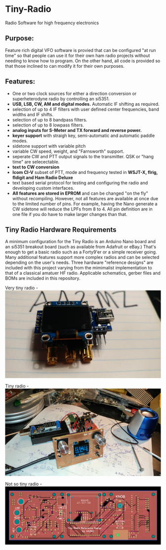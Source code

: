 # Tiny-Radio
Radio Software for high frequency electronics

## Purpose:
Feature rich digital VFO software is provied that can be configured "at run time"
so that people can use it for their own ham radio projects without needing to know how to program.
On the other hand, all code is provided so that those inclined to can modify it for their own purposes.

## Features:
- One or two clock sources for either a direction conversion or superheterodyne radio by controlling an si5351.
- **USB, LSB, CW, AM and digital modes.** Automatic IF shifting as required.
- selection of up to 4 IF filters with user defined center frequencies, band widths and IF shifts.
- selection of up to 8 bandpass filters.
- selection of up to 8 lowpass filters.
- **analog inputs for S-Meter and TX forward and reverse power.**
- **keyer support** with straigh key, semi-automatic and automatic paddle modes. 
- sidetone support with variable pitch
- variable CW speed, weight, and "Farnsworth" support.
- seperate CW and PTT output signals to the transmitter. QSK or "hang time" are selecectable.
- **text to CW conversion** 
- **Icom CI-V** subset of PTT, mode and frequency tested in **WSJT-X, flrig, fldigit and Ham Radio Deluxe**
- text based serial protocol for testing and configuring the radio and developing custom interfaces.
- **All features are stored in EPROM** and can be changed "on the fly" without recompiling.
However, not all features are available at once due to the limited number of pins. 
For example, having the Nano generate a CW sidetone will reduce the LPFs from 8 to 4.
All pin definition are in one file if you do have to make larger changes than that.

## Tiny Radio Hardware Requirements

A minimum configuration for the Tiny Radio is an Arduino Nano board and an si5351 breakout board
(such as available from Adafruit or eBay.) 
That's enough to get a basic radio such as a Forty9'er or a simple receiver going. 
Many additional features support more complex radios and can be selected depending on the user's needs.
Three hardware "reference designs" are included with this project varying from the mimimalist implementation
to that of a classical amatuer HF radio.
Applicable schematics, gerber files and BOMs are included in this repository.

Very tiny radio -
![Wiring](https://github.com/aa2mz/Tiny-Radio/blob/master/hardware/very%20tiny/0905191316.jpg)

Tiny radio -
![wiring](https://github.com/aa2mz/Tiny-Radio/blob/master/hardware/tiny/1118191446.jpg)

Not so tiny radio -
![wiring](https://github.com/aa2mz/Tiny-Radio/blob/master/hardware/not%20so%20tiny/TRV2RC5.png)

